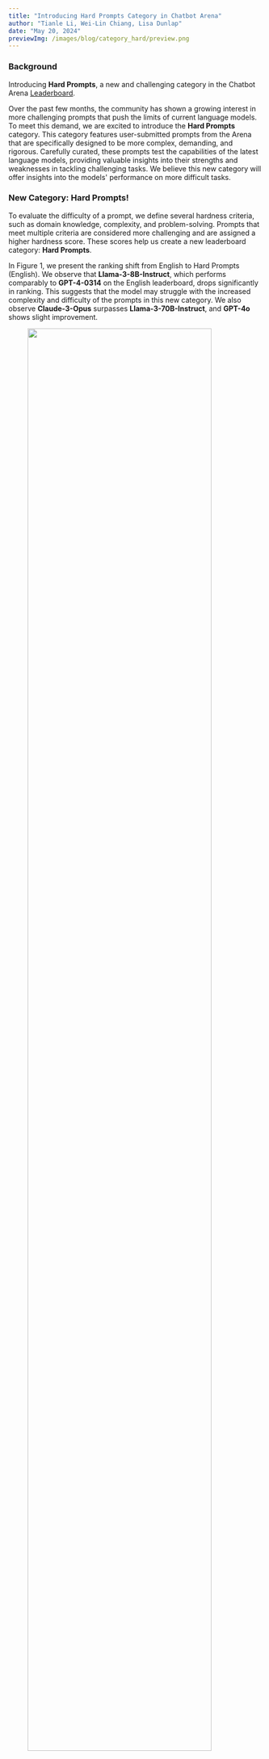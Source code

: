 ```yaml
---
title: "Introducing Hard Prompts Category in Chatbot Arena"
author: "Tianle Li, Wei-Lin Chiang, Lisa Dunlap"
date: "May 20, 2024"
previewImg: /images/blog/category_hard/preview.png
---
```


### Background

Introducing **Hard Prompts**, a new and challenging category in the Chatbot Arena [Leaderboard](https://leaderboard.lmsys.org).


Over the past few months, the community has shown a growing interest in more challenging prompts that push the limits of current language models.
To meet this demand, we are excited to introduce the **Hard Prompts** category. This category features user-submitted prompts from the Arena that are specifically designed to be more complex, demanding, and rigorous. Carefully curated, these prompts test the capabilities of the latest language models, providing valuable insights into their strengths and weaknesses in tackling challenging tasks. We believe this new category will offer insights into the models' performance on more difficult tasks.

### New Category: Hard Prompts!

To evaluate the difficulty of a prompt, we define several hardness criteria, such as domain knowledge, complexity, and problem-solving. Prompts that meet multiple criteria are considered more challenging and are assigned a higher hardness score. These scores help us create a new leaderboard category: **Hard Prompts**.

In Figure 1, we present the ranking shift from English to Hard Prompts (English). We observe that **Llama-3-8B-Instruct**, which performs comparably to **GPT-4-0314** on the English leaderboard, drops significantly in ranking. This suggests that the model may struggle with the increased complexity and difficulty of the prompts in this new category. We also observe **Claude-3-Opus** surpasses **Llama-3-70B-Instruct**, and **GPT-4o** shows slight improvement.

<img src="/images/blog/category_hard/elo_comparison_1.png" style="display:block; margin-top: auto; margin-left: auto; margin-right: auto; margin-bottom: auto; width: 85%"></img>
<p style="color:gray; text-align: center;">Figure 1. Comparison between Chatbot Arena Category English vs Hard Prompts (English). We set gpt-4-0314 as anchor model.</p>

We also observe notable improvements in **GPT-3.5-Turbo-1106/0125** and **Claude-2.1**, as well as **Phi-3**, which is trained for reasoning tasks. 

<img src="/images/blog/category_hard/elo_comparison_2.png" style="display:block; margin-top: auto; margin-left: auto; margin-right: auto; margin-bottom: auto; width: 85%"></img>
<p style="color:gray; text-align: center;">Figure 2. Comparison between Chatbot Arena Category English vs Hard Prompts (English). We set mixtral-8x7b-instruct-v0.1 as anchor model.</p>


### How to Define Hard Prompts?

A few weeks ago, we introduce the [Arena-Hard](https://lmsys.org/blog/2024-04-19-arena-hard/) pipeline to identify a collection of high-quality prompts from Chatbot Arena. Each user prompt is evaluated against the 7 Key Criteria defined in the Table below.

<table style="width:100%; border-collapse: collapse; border: 1px solid black;">
  <tr style="background-color: black; color: white;">
    <!-- <th style="border: 1px solid black; padding: 10px; text-align: left;">7 Key "Hardness" Criteria</th> -->
  </tr>
  <tr>
    <td style="border: 1px solid black; padding: 10px; text-align: left;"><strong>1. Specificity:</strong> Does the prompt ask for a specific output?</td>
  </tr>
  <tr>
    <td style="border: 1px solid black; padding: 10px; text-align: left;"><strong>2. Domain Knowledge:</strong> Does the prompt cover one or more specific domains?</td>
  </tr>
  <tr>
    <td style="border: 1px solid black; padding: 10px; text-align: left;"><strong>3. Complexity:</strong> Does the prompt have multiple levels of reasoning, components, or variables?</td>
  </tr>
  <tr>
    <td style="border: 1px solid black; padding: 10px; text-align: left;"><strong>4. Problem-Solving:</strong> Does the prompt directly involve the AI to demonstrate active problem-solving skills?</td>
  </tr>
  <tr>
    <td style="border: 1px solid black; padding: 10px; text-align: left;"><strong>5. Creativity:</strong> Does the prompt involve a level of creativity in approaching the problem?</td>
  </tr>
  <tr>
    <td style="border: 1px solid black; padding: 10px; text-align: left;"><strong>6. Technical Accuracy:</strong> Does the prompt require technical accuracy in the response?</td>
  </tr>
  <tr>
    <td style="border: 1px solid black; padding: 10px; text-align: left;"><strong>7. Real-world Application:</strong> Does the prompt relate to real-world applications?</td>
  </tr>
</table>

We employ Meta's **Llama-3-70B-Instruct** to help us label over 1 million Arena prompts on whether certain critieria are met. Note that we use human preference votes to rank models rather than LLM judges. Figure 3 shows the criteria breakdown (i.e., how many prompts satisfy each criteria). We observe the most common criteria are Specificity, Domain Knowledge, and Real-world Application, while the relatively rare criteria are Problem-Solving and Complexity.

<img src="/images/blog/category_hard/key_criteria_breakdown.png" style="display:block; margin-top: auto; margin-left: auto; margin-right: auto; margin-bottom: auto; width: 85%"></img>
<p style="color:gray; text-align: center;">Figure 3. The percentage of each criteria within 1 million Chatbot Arena data.</p>

We then calculate its Hardness Score by how many criteria are satisfied and present the distribution in Figure 3. Interestingly, we find that approximately 20% of prompts have a score of 6 or higher. You can find several examples below to demonstrate what a hard prompt looks like in the [Example Section](#example).

<img src="/images/blog/category_hard/hardness_breakdown.png" style="display:block; margin-top: auto; margin-left: auto; margin-right: auto; margin-bottom: auto; width: 85%"></img>
<p style="color:gray; text-align: center;">Figure 4. The percentage of prompts with different hardness score within 1 million Chatbot Arena data.</p>


We use prompts with a score of 6 or higher to create the "Hard Prompts" category and calculate two leaderboards: **Hard Prompt (English)** and **Hard Prompts (Overall)**.

Below is screenshot of the leaderboard for **Hard Prompts (English)** category (as of May 17, 2024). You can find the latest version at [https://leaderboard.lmsys.org](https://leaderboard.lmsys.org) (-> Category dropdown).

<img src="/images/blog/category_hard/leaderboard.png" style="display:block; margin-top: auto; margin-left: auto; margin-right: auto; margin-bottom: auto; width: 95%"></img>
<p style="color:gray; text-align: center;">Figure 5. The leaderboard for Hard Prompts (English) category as of May 17, 2024.</p>


We are commited to continuously enhance the Chatbot Arena leaderboard and share insights with the broader community. We welcome you to contribute more challenging prompts and look forward to seeing how the latest advancements in language models perform!

### Note: Enhancing Quality Through De-duplication

To improve the overall quality of prompts in Chatbot Arena, we also implement a de-duplication pipeline. This new pipeline aims to remove overly redundant user prompts that might skew the distribution and affect the accuracy of our leaderboard. During our analysis, we noticed that many first-time users tend to ask similar greeting prompts, such as "hello," leading to an over-representation of these types of queries. To address this, we down-sample the top 0.1% most common prompts (approximately 1000 prompts, mostly greetings in different languages) to the 99.9% percentile frequency (25 occurrences). After this process, about 8.6% of the votes are removed. We believe this helps maintain a diverse and high-quality set of prompts for evaluation. We hope to encourage users to submit more unique & fresh prompts to reduce the risk of contamination.

We have also open-sourced this de-duplication script on [Github](https://github.com/lm-sys/FastChat/tree/main/fastchat/serve/monitor) and publish the vote data with de-duplication tags in the [notebook](https://colab.research.google.com/drive/1KdwokPjirkTmpO_P1WByFNFiqxWQquwH#scrollTo=CP35mjnHfpfN). We will continue to monitor the impact of this de-duplication process on the leaderboard and make adjustments as necessary to ensure the diversity and quality of our dataset.

## Citation
```
@misc{arenahard2024,
    title = {From Live Data to High-Quality Benchmarks: The Arena-Hard Pipeline},
    url = {https://lmsys.org/blog/2024-04-19-arena-hard/},
    author = {Tianle Li*, Wei-Lin Chiang*, Evan Frick, Lisa Dunlap, Banghua Zhu, Joseph E. Gonzalez, Ion Stoica},
    month = {April},
    year = {2024}
}
```

## Example
We present 10 examples of user prompt with increasing hardness score. The labeled criteria are inside the bracket.

**Prompt 1:**

[None]

hello


**Prompt 2:**

[Real World]

what is cake


**Prompt 3:**

[Creativity, Real World]

How to pickup a girl?


**Prompt 4:**

[Specificity, Creativity, Real World]

writen ten different sentences that end with word "apple"


**Prompt 5:**

[Specificity, Creativity, Real World]

Writing prompt: write the start of a short story / a man with an iphone is transported back to 1930s USA. 


**Prompt 6:** 

[Specificity, Domain Knowledge, Complexity, Problem-solving, Technical Accuracy, Real World]

tell me how to make a hydroponic nutrient solution at home to grow lettuce with precise amount of each nutrient


**Prompt 7:** 

[Specificity, Domain Knowledge, Complexity, Problem-solving, Technical Accuracy, Real World]

Solve the integral $\int_{-\infty}^{+\infty} exp(-x^2) dx $ step-by-step with detailed explanation


**Prompt 8:** 

[Specificity, Domain Knowledge, Complexity, Problem-solving, Technical Accuracy, Real World]

write me GLSL code which can gennrate at least 5 colors and 2 waves of particles cross each other	


**Prompt 9:**

[Specificity, Domain Knowledge, Complexity, Problem-solving, Technical Accuracy, Real World]

My situation is this: I’m setting up a server running at home Ubuntu to run an email server and a few other online services. As we all know, for my email to work reliably and not get blocked I need to have an unchanging public IP address. Due to my circumstances I am not able to get a static IP address through my ISP or change ISPs at the moment.

The solution I have found is to buy a 4G SIM card with a static IP (from an ISP that offers that), which I can then use with a USB dongle. However this 4G connection costs me substantially per MB to use.

But. Mail is the only server that needs a static IP address. For everything else using my home network connection and updating my DNS records with DDNS would be fine. I have tested this setup previously for other services and it has worked.

So. I was wondering. Would it in theory be possible to: connect the server to two network interfaces at the same time and route traffic depending on destination port. I.e. all outgoing connections to ports 25, 465, 587, and possibly 993 should be sent through the 4G dongle interface (enx344b50000000) and all other connections sent over eth0. Similarly, the server should listen for incoming connections on the same ports on enx344b50000000 and listen on all other ports (if allowed by ufw) on eth0.

I would then need DNS records from mail.mydomain.tld —> <4g static public IP> and mydomain.tld —> <home public IP> (updated with DDNS, and NAT configured on my home router).

Computers on the internet would then be able to seamlessly connect to these two IP addresses, not “realising” that they are in fact the same machine, as long as requests to mail.mydomain.tld are always on the above mentioned ports.

Question: Is this possible? Could it be a robust solution that works the way I hope? Would someone be able to help me set it up?

I have come across a few different guides in my DuckDuckGo-ing, I understand it has to do with setting a mark in iptables and assigning them to a table using ip route. However I haven't managed to get it to work yet, and many of these guides are for VPNs and they all seem to be slightly different to each other. So I thought I would ask about my own specific use case


**Prompt 10:** 

[Specificity, Domain Knowledge, Complexity, Problem-solving, Creativity, Technical Accuracy, Real World]

Write me a python script for the foobar problem, but make it so that if read aloud, each pair of lines rhymes. (i.e. lines 1/2 rhyme, 3/4 rhyme and so on)